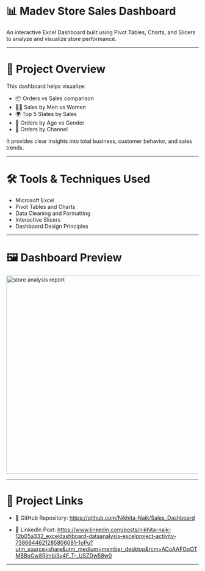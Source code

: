 # 📊 Madev Store Sales Dashboard

An interactive Excel Dashboard built using Pivot Tables, Charts, and Slicers to analyze and visualize store performance.

---

# 🧠 Project Overview
This dashboard helps visualize:
- 📦 Orders vs Sales comparison
- 👩‍🦰 Sales by Men vs Women
- 🌍 Top 5 States by Sales
- 🧓 Orders by Age vs Gender
- 🛒 Orders by Channel

It provides clear insights into total business, customer behavior, and sales trends.

---

# 🛠 Tools & Techniques Used
- Microsoft Excel  
- Pivot Tables and Charts  
- Data Cleaning and Formatting  
- Interactive Slicers  
- Dashboard Design Principles  

---

# 🖼 Dashboard Preview
<img width="1292" height="519" alt="store analysis report" src="https://github.com/user-attachments/assets/b271199e-22f1-4d9c-aefb-443d2e669ae8" />

---

# 🔗 Project Links
- 📂 GitHub Repository: https://github.com/Nikhita-Naik/Sales_Dashboard
 
- 📸 LinkedIn Post: https://www.linkedin.com/posts/nikhita-naik-12b05a332_exceldashboard-dataanalysis-excelproject-activity-7386644621285806081-1oPu?utm_source=share&utm_medium=member_desktop&rcm=ACoAAFOoOTMBBoGw8Rlmbi3y4F_T-_USZDw58w0 

---
